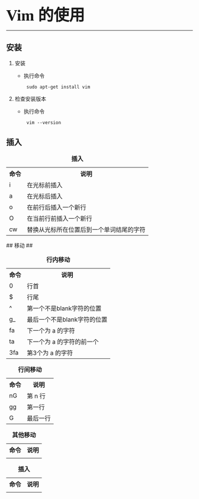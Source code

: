 <b style="font-size: 42px;font-family: 'Consolas';">Vim 的使用</b>
***
## 安装 ##

1. 安装
	 - 执行命令

			sudo apt-get install vim
2. 检查安装版本
	 - 执行命令

			vim --version
## 插入 ##
<table style="border: 1;">
	<caption><b style="font-size: 16px;font-family: '微软雅黑';">插入</b></caption>
	<tr>
		<th>命令</th>
		<th>说明</th>
	</tr>
	<tr>
		<td>i</td>
		<td>在光标前插入</td>
	</tr>
	<tr>
		<td>a</td>
		<td>在光标后插入</td>
	</tr>
	<tr>
		<td>o</td>
		<td>在前行后插入一个新行</td>
	</tr>
	<tr>
		<td>O</td>
		<td>在当前行前插入一个新行</td>
	</tr>
	<tr>
		<td>cw</td>
		<td>替换从光标所在位置后到一个单词结尾的字符</td>
	</tr>
</table>
## 移动 ##
<table style="border: 1;">
	<caption><b style="font-size: 16px;font-family: '微软雅黑';">行内移动</b></caption>
	<tr>
		<th>命令</th>
		<th>说明</th>
	</tr>
	<tr>
		<td>0</td>
		<td>行首</td>
	</tr>
	<tr>
		<td>$</td>
		<td>行尾</td>
	</tr>
	<tr>
		<td>^</td>
		<td>第一个不是blank字符的位置</td>
	</tr>
	<tr>
		<td>g_</td>
		<td>最后一个不是blank字符的位置</td>
	</tr>
	<tr>
		<td>fa</td>
		<td>下一个为 a 的字符</td>
	</tr>
	<tr>
		<td>ta</td>
		<td>下一个为 a 的字符的前一个</td>
	</tr>
	<tr>
		<td>3fa</td>
		<td>第3个为 a 的字符</td>
	</tr>
</table>
<table style="border: 1;">
	<caption><b style="font-size: 16px;font-family: '微软雅黑';">行间移动</b></caption>
	<tr>
		<th>命令</th>
		<th>说明</th>
	</tr>
	<tr>
		<td>nG</td>
		<td>第 n 行</td>
	</tr>
	<tr>
		<td>gg</td>
		<td>第一行</td>
	</tr>
	<tr>
		<td>G</td>
		<td>最后一行</td>
	</tr>
</table>

<table style="border: 1;">
	<caption><b style="font-size: 16px;font-family: '微软雅黑';">其他移动</b></caption>
	<tr>
		<th>命令</th>
		<th>说明</th>
	</tr>
	<tr>
		<td></td>
		<td></td>
	</tr>
</table>





<table style="border: 1;">
	<caption><b style="font-size: 16px;font-family: '微软雅黑';">插入</b></caption>
	<tr>
		<th>命令</th>
		<th>说明</th>
	</tr>
	<tr>
		<td></td>
		<td></td>
	</tr>
</table>